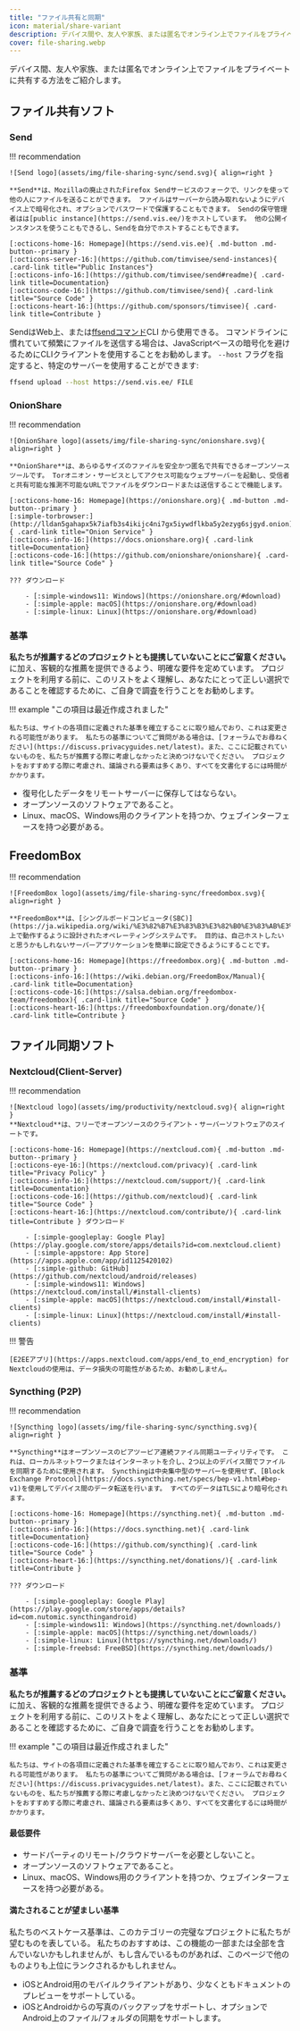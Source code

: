 ```yaml
---
title: "ファイル共有と同期"
icon: material/share-variant
description: デバイス間や、友人や家族、または匿名でオンライン上でファイルをプライベートに共有する方法をご紹介します。
cover: file-sharing.webp
---
```


デバイス間、友人や家族、または匿名でオンライン上でファイルをプライベートに共有する方法をご紹介します。

## ファイル共有ソフト

### Send

!!! recommendation

    ![Send logo](assets/img/file-sharing-sync/send.svg){ align=right }
    
    **Send**は、Mozillaの廃止されたFirefox Sendサービスのフォークで、リンクを使って他の人にファイルを送ることができます。 ファイルはサーバーから読み取れないようにデバイス上で暗号化され、オプションでパスワードで保護することもできます。 Sendの保守管理者はは[public instance](https://send.vis.ee/)をホストしています。 他の公開インスタンスを使うこともできるし、Sendを自分でホストすることもできます。
    
    [:octicons-home-16: Homepage](https://send.vis.ee){ .md-button .md-button--primary }
    [:octicons-server-16:](https://github.com/timvisee/send-instances){ .card-link title="Public Instances"}
    [:octicons-info-16:](https://github.com/timvisee/send#readme){ .card-link title=Documentation}
    [:octicons-code-16:](https://github.com/timvisee/send){ .card-link title="Source Code" }
    [:octicons-heart-16:](https://github.com/sponsors/timvisee){ .card-link title=Contribute }

SendはWeb上、または[ffsendコマンド](https://github.com/timvisee/ffsend)CLI から使用できる。 コマンドラインに慣れていて頻繁にファイルを送信する場合は、JavaScriptベースの暗号化を避けるためにCLIクライアントを使用することをお勧めします。 `--host` フラグを指定すると、特定のサーバーを使用することができます:

```bash
ffsend upload --host https://send.vis.ee/ FILE
```

### OnionShare

!!! recommendation

    ![OnionShare logo](assets/img/file-sharing-sync/onionshare.svg){ align=right }
    
    **OnionShare**は、あらゆるサイズのファイルを安全かつ匿名で共有できるオープンソースツールです。 Torオニオン・サービスとしてアクセス可能なウェブサーバーを起動し、受信者と共有可能な推測不可能なURLでファイルをダウンロードまたは送信することで機能します。
    
    [:octicons-home-16: Homepage](https://onionshare.org){ .md-button .md-button--primary }
    [:simple-torbrowser:](http://lldan5gahapx5k7iafb3s4ikijc4ni7gx5iywdflkba5y2ezyg6sjgyd.onion){ .card-link title="Onion Service" }
    [:octicons-info-16:](https://docs.onionshare.org){ .card-link title=Documentation}
    [:octicons-code-16:](https://github.com/onionshare/onionshare){ .card-link title="Source Code" }
    
    ??? ダウンロード
    
        - [:simple-windows11: Windows](https://onionshare.org/#download)
        - [:simple-apple: macOS](https://onionshare.org/#download)
        - [:simple-linux: Linux](https://onionshare.org/#download)

### 基準

**私たちが推薦するどのプロジェクトとも提携していないことにご留意ください。** [](about/criteria.md)に加え、客観的な推薦を提供できるよう、明確な要件を定めています。 プロジェクトを利用する前に、このリストをよく理解し、あなたにとって正しい選択であることを確認するために、ご自身で調査を行うことをお勧めします。

!!! example "この項目は最近作成されました"

    私たちは、サイトの各項目に定義された基準を確立することに取り組んでおり、これは変更される可能性があります。 私たちの基準についてご質問がある場合は、[フォーラムでお尋ねください](https://discuss.privacyguides.net/latest)。また、ここに記載されていないものを、私たちが推薦する際に考慮しなかったと決めつけないでください。 プロジェクトをおすすめする際に考慮され、議論される要素は多くあり、すべてを文書化するには時間がかかります。

- 復号化したデータをリモートサーバーに保存してはならない。
- オープンソースのソフトウェアであること。
- Linux、macOS、Windows用のクライアントを持つか、ウェブインターフェースを持つ必要がある。

## FreedomBox

!!! recommendation

    ![FreedomBox logo](assets/img/file-sharing-sync/freedombox.svg){ align=right }
    
    **FreedomBox**は、[シングルボードコンピュータ(SBC)](https://ja.wikipedia.org/wiki/%E3%82%B7%E3%83%B3%E3%82%B0%E3%83%AB%E3%83%9C%E3%83%BC%E3%83%89%E3%82%B3%E3%83%B3%E3%83%94%E3%83%A5%E3%83%BC%E3%82%BF)上で動作するように設計されたオペレーティングシステムです。 目的は、自己ホストしたいと思うかもしれないサーバーアプリケーションを簡単に設定できるようにすることです。
    
    [:octicons-home-16: Homepage](https://freedombox.org){ .md-button .md-button--primary }
    [:octicons-info-16:](https://wiki.debian.org/FreedomBox/Manual){ .card-link title=Documentation}
    [:octicons-code-16:](https://salsa.debian.org/freedombox-team/freedombox){ .card-link title="Source Code" }
    [:octicons-heart-16:](https://freedomboxfoundation.org/donate/){ .card-link title=Contribute }

## ファイル同期ソフト

### Nextcloud(Client-Server)

!!! recommendation

    ![Nextcloud logo](assets/img/productivity/nextcloud.svg){ align=right }
    **Nextcloud**は、フリーでオープンソースのクライアント・サーバーソフトウェアのスイートです。
    
    [:octicons-home-16: Homepage](https://nextcloud.com){ .md-button .md-button--primary }
    [:octicons-eye-16:](https://nextcloud.com/privacy){ .card-link title="Privacy Policy" }
    [:octicons-info-16:](https://nextcloud.com/support/){ .card-link title=Documentation}
    [:octicons-code-16:](https://github.com/nextcloud){ .card-link title="Source Code" }
    [:octicons-heart-16:](https://nextcloud.com/contribute/){ .card-link title=Contribute } ダウンロード
    
        - [:simple-googleplay: Google Play](https://play.google.com/store/apps/details?id=com.nextcloud.client)
        - [:simple-appstore: App Store](https://apps.apple.com/app/id1125420102)
        - [:simple-github: GitHub](https://github.com/nextcloud/android/releases)
        - [:simple-windows11: Windows](https://nextcloud.com/install/#install-clients)
        - [:simple-apple: macOS](https://nextcloud.com/install/#install-clients)
        - [:simple-linux: Linux](https://nextcloud.com/install/#install-clients)

!!! 警告

    [E2EEアプリ](https://apps.nextcloud.com/apps/end_to_end_encryption) for Nextcloudの使用は、データ損失の可能性があるため、お勧めしません。

### Syncthing (P2P)

!!! recommendation

    ![Syncthing logo](assets/img/file-sharing-sync/syncthing.svg){ align=right }
    
    **Syncthing**はオープンソースのピアツーピア連続ファイル同期ユーティリティです。 これは、ローカルネットワークまたはインターネットを介し、2つ以上のデバイス間でファイルを同期するために使用されます。 Syncthingは中央集中型のサーバーを使用せず、[Block Exchange Protocol](https://docs.syncthing.net/specs/bep-v1.html#bep-v1)を使用してデバイス間のデータ転送を行います。 すべてのデータはTLSにより暗号化されます。
    
    [:octicons-home-16: Homepage](https://syncthing.net){ .md-button .md-button--primary }
    [:octicons-info-16:](https://docs.syncthing.net){ .card-link title=Documentation}
    [:octicons-code-16:](https://github.com/syncthing){ .card-link title="Source Code" }
    [:octicons-heart-16:](https://syncthing.net/donations/){ .card-link title=Contribute }
    
    ??? ダウンロード
    
        - [:simple-googleplay: Google Play](https://play.google.com/store/apps/details?id=com.nutomic.syncthingandroid)
        - [:simple-windows11: Windows](https://syncthing.net/downloads/)
        - [:simple-apple: macOS](https://syncthing.net/downloads/)
        - [:simple-linux: Linux](https://syncthing.net/downloads/)
        - [:simple-freebsd: FreeBSD](https://syncthing.net/downloads/)

### 基準

**私たちが推薦するどのプロジェクトとも提携していないことにご留意ください。** [](about/criteria.md)に加え、客観的な推薦を提供できるよう、明確な要件を定めています。 プロジェクトを利用する前に、このリストをよく理解し、あなたにとって正しい選択であることを確認するために、ご自身で調査を行うことをお勧めします。

!!! example "この項目は最近作成されました"

    私たちは、サイトの各項目に定義された基準を確立することに取り組んでおり、これは変更される可能性があります。 私たちの基準についてご質問がある場合は、[フォーラムでお尋ねください](https://discuss.privacyguides.net/latest)。また、ここに記載されていないものを、私たちが推薦する際に考慮しなかったと決めつけないでください。 プロジェクトをおすすめする際に考慮され、議論される要素は多くあり、すべてを文書化するには時間がかかります。

#### 最低要件

- サードパーティのリモート/クラウドサーバーを必要としないこと。
- オープンソースのソフトウェアであること。
- Linux、macOS、Windows用のクライアントを持つか、ウェブインターフェースを持つ必要がある。

#### 満たされることが望ましい基準

私たちのベストケース基準は、このカテゴリーの完璧なプロジェクトに私たちが望むものを表している。 私たちのおすすめは、この機能の一部または全部を含んでいないかもしれませんが、もし含んでいるものがあれば、このページで他のものよりも上位にランクされるかもしれません。

- iOSとAndroid用のモバイルクライアントがあり、少なくともドキュメントのプレビューをサポートしている。
- iOSとAndroidからの写真のバックアップをサポートし、オプションでAndroid上のファイル/フォルダの同期をサポートします。
